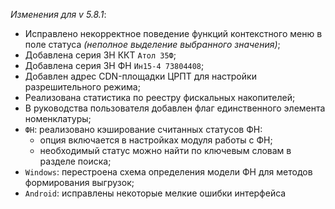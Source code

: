 _Изменения для v 5.8.1_:
- Исправлено некорректное поведение функций контекстного меню в поле статуса *(неполное выделение выбранного значения)*;
- Добавлена серия ЗН ККТ `Атол 35Ф`;
- Добавлена серия ЗН ФН `Ин15-4 73804408`;
- Добавлен адрес CDN-площадки ЦРПТ для настройки разрешительного режима;
- Реализована статистика по реестру фискальных накопителей;
- В руководства пользователя добавлен флаг единственного элемента номенклатуры;
- `ФН`: реализовано кэширование считанных статусов ФН:
    - опция включается в настройках модуля работы с ФН;
    - необходимый статус можно найти по ключевым словам в разделе поиска;
- `Windows`: перестроена схема определения модели ФН для методов формирования выгрузок;
- `Android`: исправлены некоторые мелкие ошибки интерфейса
